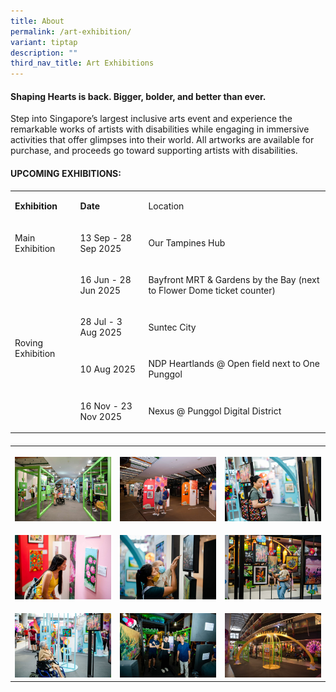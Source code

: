 ```yaml
---
title: About
permalink: /art-exhibition/
variant: tiptap
description: ""
third_nav_title: Art Exhibitions
---
```

<h4><strong>Shaping Hearts is back. Bigger, bolder, and better than ever.</strong></h4>
<p>Step into Singapore’s largest inclusive arts event and experience the
remarkable works of artists with disabilities while engaging in immersive
activities that offer glimpses into their world. All artworks are available
for purchase, and proceeds go toward supporting artists with disabilities.</p>
<h4><strong>UPCOMING EXHIBITIONS:</strong></h4>
<table style="minWidth: 75px">
<colgroup>
<col>
<col>
<col>
</colgroup>
<tbody>
<tr>
<td rowspan="1" colspan="1">
<p><strong>Exhibition</strong>
</p>
</td>
<td rowspan="1" colspan="1">
<p><strong>Date</strong>
</p>
</td>
<td rowspan="1" colspan="1">
<p>Location</p>
</td>
</tr>
<tr>
<td rowspan="1" colspan="1">
<p>Main Exhibition</p>
</td>
<td rowspan="1" colspan="1">
<p>13 Sep - 28 Sep 2025</p>
</td>
<td rowspan="1" colspan="1">
<p>Our Tampines Hub</p>
</td>
</tr>
<tr>
<td rowspan="4" colspan="1">
<p>Roving Exhibition</p>
</td>
<td rowspan="1" colspan="1">
<p>16 Jun - 28 Jun 2025</p>
<p></p>
</td>
<td rowspan="1" colspan="1">
<p>Bayfront MRT &amp; Gardens by the Bay (next to Flower Dome ticket counter)</p>
</td>
</tr>
<tr>
<td rowspan="1" colspan="1">
<p>28 Jul - 3 Aug 2025</p>
</td>
<td rowspan="1" colspan="1">
<p>Suntec City</p>
</td>
</tr>
<tr>
<td rowspan="1" colspan="1">
<p>10 Aug 2025</p>
</td>
<td rowspan="1" colspan="1">
<p>NDP Heartlands @ Open field next to One Punggol</p>
</td>
</tr>
<tr>
<td rowspan="1" colspan="1">
<p>16 Nov - 23 Nov 2025</p>
</td>
<td rowspan="1" colspan="1">
<p>Nexus @ Punggol Digital District</p>
</td>
</tr>
</tbody>
</table>
<h4></h4>
<table style="minWidth: 75px">
<colgroup>
<col>
<col>
<col>
</colgroup>
<tbody>
<tr>
<th rowspan="1" colspan="1">
<p></p>
<div class="isomer-image-wrapper">
<img style="width: 100%" height="auto" width="100%" alt="" src="/images/AE1.jpg">
</div>
</th>
<th rowspan="1" colspan="1">
<p></p>
<div class="isomer-image-wrapper">
<img style="width: 100%" height="auto" width="100%" alt="" src="/images/AE2.jpg">
</div>
</th>
<th rowspan="1" colspan="1">
<p></p>
<div class="isomer-image-wrapper">
<img style="width: 100%" height="auto" width="100%" alt="" src="/images/AE3.jpg">
</div>
</th>
</tr>
<tr>
<td rowspan="1" colspan="1">
<p></p>
<div class="isomer-image-wrapper">
<img style="width: 100%" height="auto" width="100%" alt="" src="/images/AE4.jpg">
</div>
</td>
<td rowspan="1" colspan="1">
<p></p>
<div class="isomer-image-wrapper">
<img style="width: 100%" height="auto" width="100%" alt="" src="/images/AE5.jpg">
</div>
</td>
<td rowspan="1" colspan="1">
<p></p>
<div class="isomer-image-wrapper">
<img style="width: 100%" height="auto" width="100%" alt="" src="/images/AE6.jpg">
</div>
</td>
</tr>
<tr>
<td rowspan="1" colspan="1">
<p></p>
<div class="isomer-image-wrapper">
<img style="width: 100%" height="auto" width="100%" alt="" src="/images/AE7.jpg">
</div>
</td>
<td rowspan="1" colspan="1">
<p></p>
<div class="isomer-image-wrapper">
<img style="width: 100%" height="auto" width="100%" alt="" src="/images/AE8.jpg">
</div>
</td>
<td rowspan="1" colspan="1">
<p></p>
<div class="isomer-image-wrapper">
<img style="width: 100%" height="auto" width="100%" alt="" src="/images/AE9.jpg">
</div>
</td>
</tr>
</tbody>
</table>
<p></p>